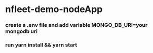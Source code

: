 # nfleet-demo-nodeApp

### create a  .env file and add variable MONGO_DB_URI=your mongodb uri
### run yarn install && yarn start
